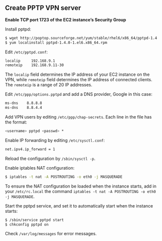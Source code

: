 Create PPTP VPN server
----------------------

__Enable TCP port 1723 of the EC2 instance’s Security Group__

Install pptpd:

```bash
$ wget http://poptop.sourceforge.net/yum/stable/rhel6/x86_64/pptpd-1.4.0-1.el6.x86_64.rpm
$ yum localinstall pptpd-1.4.0-1.el6.x86_64.rpm
```

Edit `/etc/pptpd.conf`:

```bash
localip     192.168.9.1
remoteip    192.168.9.11-30
```
The `localip` field determines the IP address of your EC2 instance on the VPN, while `remoteip` field determines the IP address of connected clients. The `remoteip` is a range of 20 IP addresses.

Edit `/etc/ppp/options.pptpd` and add a DNS provider, Google in this case:

```bash
ms-dns    8.8.8.8
ms-dns    8.8.4.4
```

Add VPN users by editing `/etc/ppp/chap-secrets`. Each line in the file has the format:

```bash
<username> pptpd <passwd> *
```
Enable IP forwarding by editing `/etc/sysctl.conf`:

```bash
net.ipv4.ip_forward = 1
```

Reload the configuration by `/sbin/sysctl -p`.

Enable iptables NAT configuration:

```bash
$ iptables -t nat -A POSTROUTING -o eth0 -j MASQUERADE
```

To ensure the NAT configuration be loaded when the instance starts, add in your `/etc/rc.local` the command `iptables -t nat -A POSTROUTING -o eth0 -j MASQUERADE`.

Start the pptpd service, and set it to automatically start when the instance starts:

```bash
$ /sbin/service pptpd start
$ chkconfig pptpd on
```

Check `/var/log/messages` for error messages.
